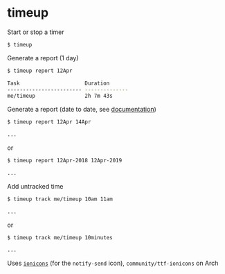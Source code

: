 # timeup

Start or stop a timer
``` bash
$ timeup
```

Generate a report (1 day)
``` bash
$ timeup report 12Apr

Task                     Duration
------------------------ --------------
me/timeup                2h 7m 43s
```

Generate a report (date to date, see [documentation](https://www.gnu.org/software/coreutils/manual/html_node/Examples-of-date.html))
``` bash
$ timeup report 12Apr 14Apr

...
```

or

``` bash
$ timeup report 12Apr-2018 12Apr-2019

...
```

Add untracked time
``` bash
$ timeup track me/timeup 10am 11am

...
```

or

``` bash
$ timeup track me/timeup 10minutes

...
```

Uses [`ionicons`](http://ionicons.com/) (for the `notify-send` icon), `community/ttf-ionicons` on Arch
